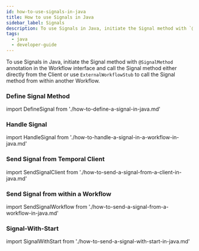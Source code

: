 ```yaml
---
id: how-to-use-signals-in-java
title: How to use Signals in Java
sidebar_label: Signals
description: To use Signals in Java, initiate the Signal method with `@SignalMethod` annotation in the Workflow interface and call the Signal method either directly from the Client or from within another Workflow.
tags:
  - java
  - developer-guide
---
```


To use Signals in Java, initiate the Signal method with `@SignalMethod` annotation in the Workflow interface and call the Signal method either directly from the Client or use `ExternalWorkflowStub` to call the Signal method from within another Workflow.

### Define Signal Method

import DefineSignal from './how-to-define-a-signal-in-java.md'

<DefineSignal/>

### Handle Signal

import HandleSignal from './how-to-handle-a-signal-in-a-workflow-in-java.md'

<HandleSignal/>

### Send Signal from Temporal Client

import SendSignalClient from './how-to-send-a-signal-from-a-client-in-java.md'

<SendSignalClient/>

### Send Signal from within a Workflow

import SendSignalWorkflow from './how-to-send-a-signal-from-a-workflow-in-java.md'

<SendSignalWorkflow/>

### Signal-With-Start

import SignalWithStart from './how-to-send-a-signal-with-start-in-java.md'

<SignalWithStart/>
